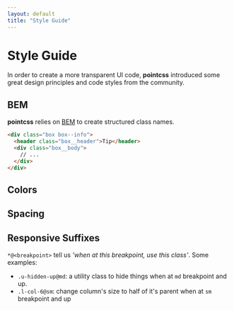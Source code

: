 ```yaml
---
layout: default
title: "Style Guide"
---
```


# Style Guide
In order to create a more transparent UI code, **pointcss** introduced some great design principles and code styles from the community.

## BEM
**pointcss** relies on [BEM](http://getbem.com/) to create structured class names.

```html
<div class="box box--info">
  <header class="box__header">Tip</header>
  <div class="box__body">
    // ...
  </div>
</div>
```

## Colors

## Spacing

## Responsive Suffixes
`*@<breakpoint>` tell us *'when at this breakpoint, use this class'*. Some examples:

- `.u-hidden-up@md`: a utility class to hide things when at `md` breakpoint and up.
- `.l-col-6@sm`: change column's size to half of it's parent when at `sm` breakpoint and up

